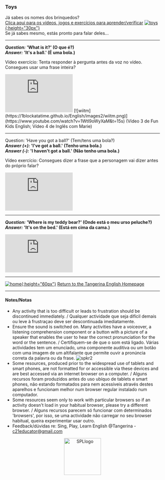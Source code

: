 ### Toys

Já sabes os nomes dos brinquedos?  
[Clica aqui para os vídeos, jogos e exercícios para aprender/verificar](https://tangerina-pt.github.io/English/Toys_B_Vocab) [![toys](https://1blockatatime.github.io/English/images/toys.PNG){:height="30px"}](https://tangerina-pt.github.io/English/Toys_B_Vocab)  
Se já sabes mesmo, estás pronto para falar deles...  

***  

***Question:*** **'What is it?' (O que é?)**  
***Answer:*** **'It's a ball.' (É uma bola.)**  

Vídeo exercício: Tenta responder à pergunta antes da voz no vídeo. Consegues usar uma frase inteira?  
<iframe width="220" height="124" src="https://www.youtube.com/embed/8-SWzpdcl6E" frameborder="0" allow="accelerometer; autoplay; clipboard-write; encrypted-media; gyroscope; picture-in-picture" allowfullscreen></iframe> [![wiitm](https://1blockatatime.github.io/English/images2/wiitm.png)](https://www.youtube.com/watch?v=1WtI9oWyXaM&t=15s)  
(Vídeo 3 de Fun Kids English; Vídeo 4 de Inglês com Marie)   

***  

Question: 'Have you got a ball?' (Tem/tens uma bola?)  
***Answer (+):*** **'I've got a ball.' (Tenho uma bola.)**  
***Answer (-):*** **'I haven't got a ball.' (Não tenho uma bola.)**  

Vídeo exercício: Consegues dizer a frase que a personagem vai dizer antes do próprio falar?  
<iframe width="220" height="124" src="https://www.youtube.com/embed/ibTiIaI6KsE" title="YouTube video player" frameborder="0" allow="accelerometer; autoplay; clipboard-write; encrypted-media; gyroscope; picture-in-picture; web-share" allowfullscreen></iframe>  

<!--Exercício de compreensão oral  

Para cada criança, clica na seta/triângulo para ouvir que brinquedo tem. Arrasta a imagem correcta para dentro da caixa dele/dela. Ao acabar, clica na barra azul 'Finish' e na lupa para ver a correcção.  
[![lvwktoyhvgt3](https://1blockatatime.github.io/English/images2/lvwktoyhvgt3.png){:height="60px"}](https://www.liveworksheets.com/worksheets/en/English_as_a_Second_Language_(ESL)/Toys/Have_you_got_a_toy$_ue3042184qr)  

Exercícios de leitura:  

Cada linha pergunta a uma das crianças se tem um determinado brinquedo. Vê a imagem e clica na resposta que a criança perguntado vai dar: 'Yes, I have.' (Sim, tenho.) OU 'No, I haven't.' (Não, não tenho.). Ao acabar, clica na barra azul 'Finish' e na lupa para ver a correcção.  
[![lvwktoyhvgt2](https://1blockatatime.github.io/English/images2/lvwktoyhvgt2.png){:height="60px"}](https://www.liveworksheets.com/worksheets/en/English_as_a_Second_Language_(ESL)/Toys/KIDS_1_-_TOYS_%5E_HAVE_YOU_GOT_...$_hl2931087oy)  

Lê o que as crianças estão a dizer. Para cada, clica em 'TRUE' (verdadeiro) ou 'FALSE' (falso). Ao acabar, clica na barra azul 'Finish' e na lupa para ver a correcção.  
[![lvwktoyhvgt1](https://1blockatatime.github.io/English/images2/lvwktoyhvgt1.png){:height="60px"}](https://www.liveworksheets.com/worksheets/en/English_as_a_Second_Language_(ESL)/Toys/Have_you_got_a_toy$2_dg648854ec)-->  

***  

***Question:*** **'Where is my teddy bear?' (Onde está o meu urso peluche?)**  
***Answer:*** **'It's on the bed.' (Está em cima da cama.)**  

<iframe width="220" height="124" src="https://www.youtube.com/embed/YI6VAsGlk7U" frameborder="0" allow="accelerometer; autoplay; clipboard-write; encrypted-media; gyroscope; picture-in-picture" allowfullscreen></iframe>  

***
[![home](https://1blockatatime.github.io/English/images/home.png){:height="60px"}](https://tangerina-pt.github.io/English) [Return to the Tangerina English Homepage](https://tangerina-pt.github.io/English)  

***

#### Notes/Notas
* Any activity that is too difficult or leads to frustration should be discontinued immediately. / Qualquer actividade que seja difícil demais ou leve à frustraçao deve ser descontinuada imediatamente.
* Ensure the sound is switched on. Many activities have a voiceover, a listening comprehension component or a button with a picture of a speaker that enables the user to hear the correct pronunciation for the word or the sentence. / Certifiquem-se de que o som está ligado. Várias actividades tem um enunciado, uma componente auditiva ou um botão com uma imagem de um altifalante que permite ouvir a pronúncia correta da palavra ou da frase. ![spkr2](/images/spkr2.PNG)
* Some resources, produced prior to the widespread use of tablets and smart phones, are not formatted for or accessible via these devices and are best accessed via an internet browser on a computer. / Alguns recursos foram produzidos antes do uso ubíquo de tablets e smart phones, não estando formatados para nem acessíveis através destes aparelhos e funcionam melhor num browser regular instalado num computador.
* Some resources seem only to work with particular browsers so if an activity doesn't load in your habitual browser, please try a different browser. / Alguns recursos parecem só funcionar com determinados 'browsers', por isso, se uma actividade não carregar no seu browser habitual, queira experimentar usar outro.
* Feedback/dúvidas re: Sing, Play, Learn English @Tangerina - c21educator@gmail.com  
<p align="center">
<img width="120" src="https://1blockatatime.github.io/English/images2/spl_logo.png" alt="SPLlogo">
</p>
